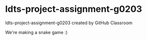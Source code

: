# ldts-project-assignment-g0203
ldts-project-assignment-g0203 created by GitHub Classroom

We're making a snake game :)

